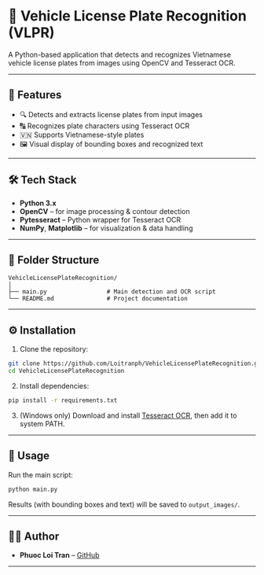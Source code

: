 # 🚗 Vehicle License Plate Recognition (VLPR)

A Python-based application that detects and recognizes Vietnamese vehicle license plates from images using OpenCV and Tesseract OCR.

---

## 📌 Features

- 🔍 Detects and extracts license plates from input images
- 🔠 Recognizes plate characters using Tesseract OCR
- 🇻🇳 Supports Vietnamese-style plates
- 🖼️ Visual display of bounding boxes and recognized text

---

## 🛠️ Tech Stack

- **Python 3.x**
- **OpenCV** – for image processing & contour detection
- **Pytesseract** – Python wrapper for Tesseract OCR
- **NumPy**, **Matplotlib** – for visualization & data handling

---

## 📂 Folder Structure

```
VehicleLicensePlateRecognition/
│
├── main.py                 # Main detection and OCR script
└── README.md               # Project documentation
```

---

## ⚙️ Installation

1. Clone the repository:

```bash
git clone https://github.com/Loitranph/VehicleLicensePlateRecognition.git
cd VehicleLicensePlateRecognition
```

2. Install dependencies:

```bash
pip install -r requirements.txt
```

3. (Windows only) Download and install [Tesseract OCR](https://github.com/tesseract-ocr/tesseract), then add it to system PATH.

---

## 🚀 Usage

Run the main script:

```bash
python main.py
```

Results (with bounding boxes and text) will be saved to `output_images/`.

---

## 🧑‍💻 Author

- **Phuoc Loi Tran** – [GitHub](https://github.com/Loitranph)

---
